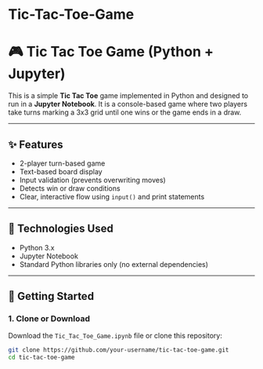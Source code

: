 # Tic-Tac-Toe-Game
# 🎮 Tic Tac Toe Game (Python + Jupyter)

This is a simple **Tic Tac Toe** game implemented in Python and designed to run in a **Jupyter Notebook**. It is a console-based game where two players take turns marking a 3x3 grid until one wins or the game ends in a draw.

---

## ✨ Features

- 2-player turn-based game
- Text-based board display
- Input validation (prevents overwriting moves)
- Detects win or draw conditions
- Clear, interactive flow using `input()` and print statements

---

## 🧰 Technologies Used

- Python 3.x
- Jupyter Notebook
- Standard Python libraries only (no external dependencies)

---

## 🚀 Getting Started

### 1. Clone or Download

Download the `Tic_Tac_Toe_Game.ipynb` file or clone this repository:

```bash
git clone https://github.com/your-username/tic-tac-toe-game.git
cd tic-tac-toe-game
